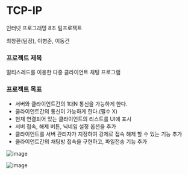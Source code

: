 # TCP-IP

인터넷 프로그래밍 8조 팀프로젝트 <br>

최창환(팀장), 이병준, 이동건

<h3>프로젝트 제목</h3>

멀티스레드를 이용한 다중 클라이언트 채팅 프로그램

<h3>프로젝트 목표</h3> 

- 서버와 클라이언트간의 1대N 통신을 가능하게 한다.
- 클라이언트간의 통신이 가능하게 한다.(필수 X)
- 현재 연결되어 있는 클라이언트의 리스트를 UI에 표시
- 서버 접속, 해제 버튼, 닉네임 설정 옵션을 추가
- 클라이언트를 서버 관리자가 지정하여 강제로 접속 해제 할 수 있는 기능 추가
- 클라이언트간의 채팅방 접속을 구현하고, 파일전송 기능 추가

![image](https://user-images.githubusercontent.com/57865037/142090012-13c747c9-fbcf-449e-a28b-71da7efefd4e.png)

![image](https://user-images.githubusercontent.com/57865037/142089999-0c6ccd83-d479-48d5-959d-6ff308f5e1e6.png)
